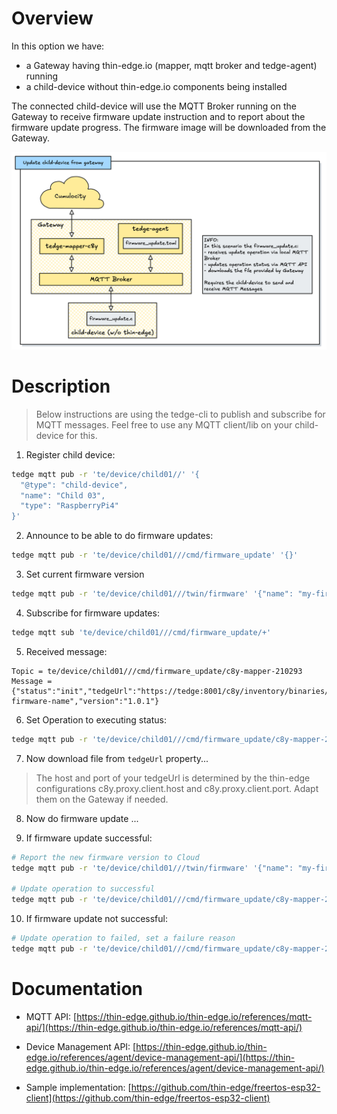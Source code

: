 # Overview

In this option we have:
- a Gateway having thin-edge.io (mapper, mqtt broker and tedge-agent) running
- a child-device without thin-edge.io components being installed

The connected child-device will use the MQTT Broker running on the Gateway to receive firmware update instruction and to report about the firmware update progress. The firmware image will be downloaded from the Gateway. 


<img src="imgs/option-2-overview.png" alt="Overview" width="600"/>


# Description

> Below instructions are using the tedge-cli to publish and subscribe for MQTT messages. Feel free to use any MQTT client/lib on your child-device for this. 

1. Register child device:

```sh
tedge mqtt pub -r 'te/device/child01//' '{
  "@type": "child-device",
  "name": "Child 03",
  "type": "RaspberryPi4"
}'
```

2. Announce to be able to do firmware updates:

```sh
tedge mqtt pub -r 'te/device/child01///cmd/firmware_update' '{}'
```

3. Set current firmware version

```sh
tedge mqtt pub -r 'te/device/child01///twin/firmware' '{"name": "my-firmware-name", "version":"1.0.0"}'
```

4. Subscribe for firmware updates:

```sh
tedge mqtt sub 'te/device/child01///cmd/firmware_update/+'
```

5. Received message:

  ```text
  Topic = te/device/child01///cmd/firmware_update/c8y-mapper-210293 
  Message = {"status":"init","tedgeUrl":"https://tedge:8001/c8y/inventory/binaries/77206248","remoteUrl":"https://t40073098.cumulocity.com/inventory/binaries/77206248","name":"my-firmware-name","version":"1.0.1"}
  ```

6. Set Operation to executing status:

```sh
tedge mqtt pub -r 'te/device/child01///cmd/firmware_update/c8y-mapper-210293' '{"status":"executing","tedgeUrl":"https://tedge:8001/c8y/inventory/binaries/77206248","remoteUrl":"https://t40073098.cumulocity.com/inventory/binaries/77206248","name":"my-firmware-name","version":"1.0.1"}'
```

7. Now download file from `tedgeUrl` property...

> The host and port of your tedgeUrl is determined by the thin-edge configurations c8y.proxy.client.host and c8y.proxy.client.port. Adapt them on the Gateway if needed.

8. Now do firmware update ...

9. If firmware update successful:

```sh
# Report the new firmware version to Cloud
tedge mqtt pub -r 'te/device/child01///twin/firmware' '{"name": "my-firmware-name", "version":"1.0.1"}'

# Update operation to successful
tedge mqtt pub -r 'te/device/child01///cmd/firmware_update/c8y-mapper-210293' '{"status":"successful","tedgeUrl":"https://tedge:8001/c8y/inventory/binaries/77206248","remoteUrl":"https://t40073098.cumulocity.com/inventory/binaries/77206248","name":"my-firmware-name","version":"1.0.1"}'
```

10. If firmware update not successful:

```sh
# Update operation to failed, set a failure reason
tedge mqtt pub -r 'te/device/child01///cmd/firmware_update/c8y-mapper-210293' '{"status":"failed", "reason": "your failure reason here", "tedgeUrl":"https://tedge:8001/c8y/inventory/binaries/77206248","remoteUrl":"https://t40073098.cumulocity.com/inventory/binaries/77206248","name":"my-firmware-name","version":"1.0.1"}'
```

# Documentation

* MQTT API: [https://thin-edge.github.io/thin-edge.io/references/mqtt-api/](https://thin-edge.github.io/thin-edge.io/references/mqtt-api/)

* Device Management API: [https://thin-edge.github.io/thin-edge.io/references/agent/device-management-api/](https://thin-edge.github.io/thin-edge.io/references/agent/device-management-api/)

* Sample implementation: [https://github.com/thin-edge/freertos-esp32-client](https://github.com/thin-edge/freertos-esp32-client)